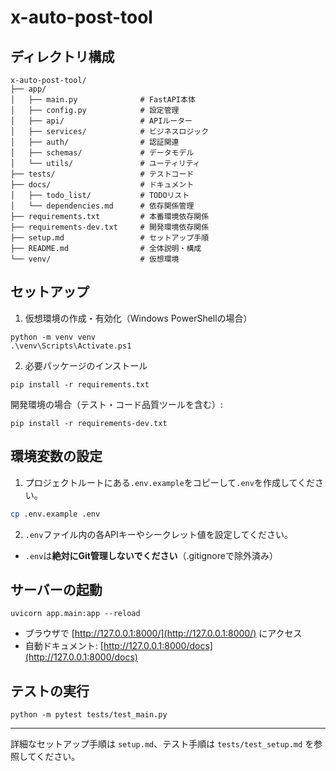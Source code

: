 # x-auto-post-tool

## ディレクトリ構成

```
x-auto-post-tool/
├── app/
│   ├── main.py              # FastAPI本体
│   ├── config.py            # 設定管理
│   ├── api/                 # APIルーター
│   ├── services/            # ビジネスロジック
│   ├── auth/                # 認証関連
│   ├── schemas/             # データモデル
│   └── utils/               # ユーティリティ
├── tests/                   # テストコード
├── docs/                    # ドキュメント
│   ├── todo_list/           # TODOリスト
│   └── dependencies.md      # 依存関係管理
├── requirements.txt         # 本番環境依存関係
├── requirements-dev.txt     # 開発環境依存関係
├── setup.md                 # セットアップ手順
├── README.md                # 全体説明・構成
└── venv/                    # 仮想環境
```

## セットアップ

1. 仮想環境の作成・有効化（Windows PowerShellの場合）
```
python -m venv venv
.\venv\Scripts\Activate.ps1
```

2. 必要パッケージのインストール
```
pip install -r requirements.txt
```

開発環境の場合（テスト・コード品質ツールを含む）:
```
pip install -r requirements-dev.txt
```

## 環境変数の設定

1. プロジェクトルートにある`.env.example`をコピーして`.env`を作成してください。

```sh
cp .env.example .env
```

2. `.env`ファイル内の各APIキーやシークレット値を設定してください。

- `.env`は**絶対にGit管理しないでください**（.gitignoreで除外済み）

## サーバーの起動

```
uvicorn app.main:app --reload
```

- ブラウザで [http://127.0.0.1:8000/](http://127.0.0.1:8000/) にアクセス
- 自動ドキュメント: [http://127.0.0.1:8000/docs](http://127.0.0.1:8000/docs)

## テストの実行

```
python -m pytest tests/test_main.py
```

---

詳細なセットアップ手順は `setup.md`、テスト手順は `tests/test_setup.md` を参照してください。 